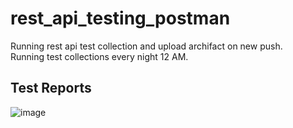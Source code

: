 # rest_api_testing_postman


Running rest api test collection and upload archifact on new push. <br>
Running test collections every night 12 AM.

## Test Reports
![image](https://github.com/jahangiralam-qa/postmanapitestcollection/assets/112169569/4d44b29c-37d8-469b-96d5-bf2f30f2fb16)
